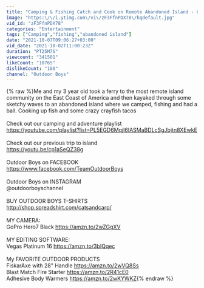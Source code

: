 ```yaml
---
title: "Camping & Fishing Catch and Cook on Remote Abandoned Island - Crazy shrimp tacos!!"
image: "https:\/\/i.ytimg.com\/vi\/zF3FfnPDX78\/hqdefault.jpg"
vid_id: "zF3FfnPDX78"
categories: "Entertainment"
tags: ["Camping","fishing","abandoned island"]
date: "2021-10-07T09:06:27+03:00"
vid_date: "2021-10-02T11:00:23Z"
duration: "PT25M7S"
viewcount: "341501"
likeCount: "10765"
dislikeCount: "180"
channel: "Outdoor Boys"
---
```

{% raw %}Me and my 3 year old took a ferry to the most remote island community on the East Coast of America and then kayaked through some sketchy waves to an abandoned island where we camped, fishing and had a ball. Cooking up fish and some crazy crayfish tacos<br /><br />Check out our camping and adventure playlist <br /><a rel="nofollow" target="blank" href="https://youtube.com/playlist?list=PL5EGD6MqjI6IASMaBDLcSgJbjtn8XEwkE">https://youtube.com/playlist?list=PL5EGD6MqjI6IASMaBDLcSgJbjtn8XEwkE</a><br /><br />Check out our previous trip to island <br /><a rel="nofollow" target="blank" href="https://youtu.be/cp1aSeQZ38g">https://youtu.be/cp1aSeQZ38g</a><br /><br />Outdoor Boys on FACEBOOK<br /><a rel="nofollow" target="blank" href="https://www.facebook.com/TeamOutdoorBoys">https://www.facebook.com/TeamOutdoorBoys</a><br /><br />Outdoor Boys on INSTAGRAM<br />@outdoorboyschannel<br /><br />BUY OUTDOOR BOYS T-SHIRTS<br /> <a rel="nofollow" target="blank" href="http://shop.spreadshirt.com/catsandcarp/">http://shop.spreadshirt.com/catsandcarp/</a> <br /><br />MY CAMERA: <br />GoPro Hero7 Black <a rel="nofollow" target="blank" href="https://amzn.to/2wZGgXV">https://amzn.to/2wZGgXV</a><br /><br />MY EDITING SOFTWARE: <br />Vegas Platinum 16 <a rel="nofollow" target="blank" href="https://amzn.to/3bIQqec">https://amzn.to/3bIQqec</a><br /><br />My FAVORITE OUTDOOR PRODUCTS<br />FiskarAxe with 28&quot; Handle <a rel="nofollow" target="blank" href="https://amzn.to/2wVQ8Ss">https://amzn.to/2wVQ8Ss</a><br />Blast Match Fire Starter <a rel="nofollow" target="blank" href="https://amzn.to/2R41cE0">https://amzn.to/2R41cE0</a><br />Adhesive Body Warmers <a rel="nofollow" target="blank" href="https://amzn.to/2wKYWKZ">https://amzn.to/2wKYWKZ</a>{% endraw %}

